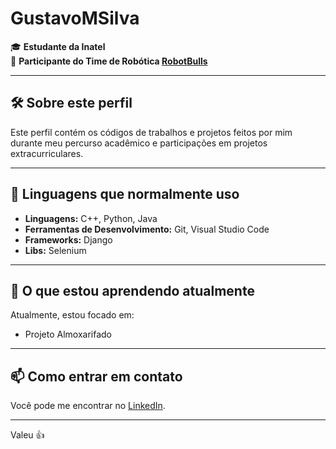 # GustavoMSilva

🎓 **Estudante da Inatel**  
🤖 **Participante do Time de Robótica [RobotBulls](https://www.instagram.com/robotbulls/)**

---

## 🛠️ Sobre este perfil

Este perfil contém os códigos de trabalhos e projetos feitos por mim durante meu percurso acadêmico e participações em projetos extracurriculares.

---

## 🚀 Linguagens que normalmente uso


- **Linguagens:** C++, Python, Java
- **Ferramentas de Desenvolvimento:** Git, Visual Studio Code
- **Frameworks:** Django
- **Libs:** Selenium

---

## 🌱 O que estou aprendendo atualmente

Atualmente, estou focado em:

- Projeto Almoxarifado

---

## 📫 Como entrar em contato

Você pode me encontrar no [LinkedIn](www.linkedin.com/in/gustavo-macedo-silva-736b4632a).

---

Valeu 👍
